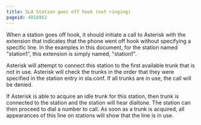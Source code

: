 ```yaml
---
title: SLA Station goes off hook (not ringing)
pageid: 4816952
---
```


When a station goes off hook, it should initiate a call to Asterisk with the extension that indicates that the phone went off hook without specifying a specific line. In the examples in this document, for the station named "station1", this extension is simply named, "station1". 


Asterisk will attempt to connect this station to the first available trunk that is not in use. Asterisk will check the trunks in the order that they were specified in the station entry in sla.conf. If all trunks are in use, the call will be denied. 


If Asterisk is able to acquire an idle trunk for this station, then trunk is connected to the station and the station will hear dialtone. The station can then proceed to dial a number to call. As soon as a trunk is acquired, all appearances of this line on stations will show that the line is in use.

